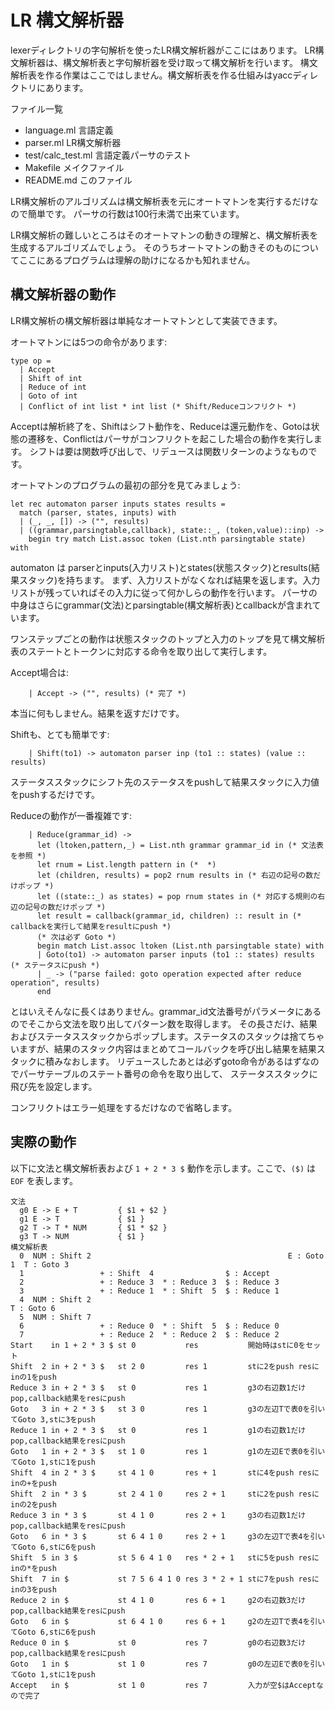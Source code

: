# LR 構文解析器

lexerディレクトリの字句解析を使ったLR構文解析器がここにはあります。
LR構文解析器は、構文解析表と字句解析器を受け取って構文解析を行います。
構文解析表を作る作業はここではしません。構文解析表を作る仕組みはyaccディレクトリにあります。

ファイル一覧

- language.ml 言語定義
- parser.ml LR構文解析器
- test/calc_test.ml 言語定義パーサのテスト
- Makefile メイクファイル
- README.md このファイル

LR構文解析のアルゴリズムは構文解析表を元にオートマトンを実行するだけなので簡単です。
パーサの行数は100行未満で出来ています。

LR構文解析の難しいところはそのオートマトンの動きの理解と、構文解析表を生成するアルゴリズムでしょう。
そのうちオートマトンの動きそのものについてここにあるプログラムは理解の助けになるかも知れません。

## 構文解析器の動作

LR構文解析の構文解析器は単純なオートマトンとして実装できます。

オートマトンには5つの命令があります:

```
type op =
  | Accept
  | Shift of int
  | Reduce of int
  | Goto of int
  | Conflict of int list * int list (* Shift/Reduceコンフリクト *)
```

Acceptは解析終了を、Shiftはシフト動作を、Reduceは還元動作を、Gotoは状態の遷移を、Conflictはパーサがコンフリクトを起こした場合の動作を実行します。
シフトは要は関数呼び出しで、リデュースは関数リターンのようなものです。

オートマトンのプログラムの最初の部分を見てみましょう:

```
let rec automaton parser inputs states results = 
  match (parser, states, inputs) with
  | (_, _, []) -> ("", results)
  | ((grammar,parsingtable,callback), state::_, (token,value)::inp) ->
    begin try match List.assoc token (List.nth parsingtable state) with
```

automaton は parserとinputs(入力リスト)とstates(状態スタック)とresults(結果スタック)を持ちます。
まず、入力リストがなくなれば結果を返します。入力リストが残っていればその入力に従って何かしらの動作を行います。
パーサの中身はさらにgrammar(文法)とparsingtable(構文解析表)とcallbackが含まれています。

ワンステップごとの動作は状態スタックのトップと入力のトップを見て構文解析表のステートとトークンに対応する命令を取り出して実行します。

Accept場合は:

```
    | Accept -> ("", results) (* 完了 *)
```

本当に何もしません。結果を返すだけです。

Shiftも、とても簡単です:

```
    | Shift(to1) -> automaton parser inp (to1 :: states) (value :: results)
```

ステータススタックにシフト先のステータスをpushして結果スタックに入力値をpushするだけです。

Reduceの動作が一番複雑です:

```
    | Reduce(grammar_id) ->
      let (ltoken,pattern,_) = List.nth grammar grammar_id in (* 文法表を参照 *)
      let rnum = List.length pattern in (*  *)
      let (children, results) = pop2 rnum results in (* 右辺の記号の数だけポップ *)
      let ((state::_) as states) = pop rnum states in (* 対応する規則の右辺の記号の数だけポップ *)
      let result = callback(grammar_id, children) :: result in (* callbackを実行して結果をresultにpush *)
      (* 次は必ず Goto *)
      begin match List.assoc ltoken (List.nth parsingtable state) with
      | Goto(to1) -> automaton parser inputs (to1 :: states) results (* ステータスにpush *)
      | _ -> ("parse failed: goto operation expected after reduce operation", results)
      end
```

とはいえそんなに長くはありません。grammar_id文法番号がパラメータにあるのでそこから文法を取り出してパターン数を取得します。
その長さだけ、結果およびステータススタックからポップします。ステータスのスタックは捨てちゃいますが、結果のスタック内容はまとめてコールバックを呼び出し結果を結果スタックに積みなおします。
リデュースしたあとは必ずgoto命令があるはずなのでパーサテーブルのステート番号の命令を取り出して、
ステータススタックに飛び先を設定します。

コンフリクトはエラー処理をするだけなので省略します。

## 実際の動作

以下に文法と構文解析表および `1 + 2 * 3 $` 動作を示します。ここで、`($)` は`EOF` を表します。

    文法
      g0 E -> E + T         { $1 + $2 }
      g1 E -> T             { $1 }
      g2 T -> T * NUM       { $1 * $2 }
      g3 T -> NUM           { $1 }
    構文解析表
      0  NUM : Shift 2                                            E : Goto 1  T : Goto 3
      1                 + : Shift  4                $ : Accept                          
      2                 + : Reduce 3  * : Reduce 3  $ : Reduce 3                        
      3                 + : Reduce 1  * : Shift  5  $ : Reduce 1                        
      4  NUM : Shift 2                                                        T : Goto 6
      5  NUM : Shift 7                                                                  
      6                 + : Reduce 0  * : Shift  5  $ : Reduce 0                        
      7                 + : Reduce 2  * : Reduce 2  $ : Reduce 2                        
    Start    in 1 + 2 * 3 $ st 0           res           開始時はstに0をセット
    Shift  2 in + 2 * 3 $   st 2 0         res 1         stに2をpush resにinの1をpush
    Reduce 3 in + 2 * 3 $   st 0           res 1         g3の右辺数1だけpop,callback結果をresにpush
    Goto   3 in + 2 * 3 $   st 3 0         res 1         g3の左辺Tで表0を引いてGoto 3,stに3をpush
    Reduce 1 in + 2 * 3 $   st 0           res 1         g1の右辺数1だけpop,callback結果をresにpush
    Goto   1 in + 2 * 3 $   st 1 0         res 1         g1の左辺Eで表0を引いてGoto 1,stに1をpush
    Shift  4 in 2 * 3 $     st 4 1 0       res + 1       stに4をpush resにinの+をpush
    Shift  2 in * 3 $       st 2 4 1 0     res 2 + 1     stに2をpush resにinの2をpush
    Reduce 3 in * 3 $       st 4 1 0       res 2 + 1     g3の右辺数1だけpop,callback結果をresにpush
    Goto   6 in * 3 $       st 6 4 1 0     res 2 + 1     g3の左辺Tで表4を引いてGoto 6,stに6をpush
    Shift  5 in 3 $         st 5 6 4 1 0   res * 2 + 1   stに5をpush resにinの*をpush
    Shift  7 in $           st 7 5 6 4 1 0 res 3 * 2 + 1 stに7をpush resにinの3をpush
    Reduce 2 in $           st 4 1 0       res 6 + 1     g2の右辺数3だけpop,callback結果をresにpush
    Goto   6 in $           st 6 4 1 0     res 6 + 1     g2の左辺Tで表4を引いてGoto 6,stに6をpush
    Reduce 0 in $           st 0           res 7         g0の右辺数3だけpop,callback結果をresにpush
    Goto   1 in $           st 1 0         res 7         g0の左辺Eで表0を引いてGoto 1,stに1をpush
    Accept   in $           st 1 0         res 7         入力が空$はAcceptなので完了
